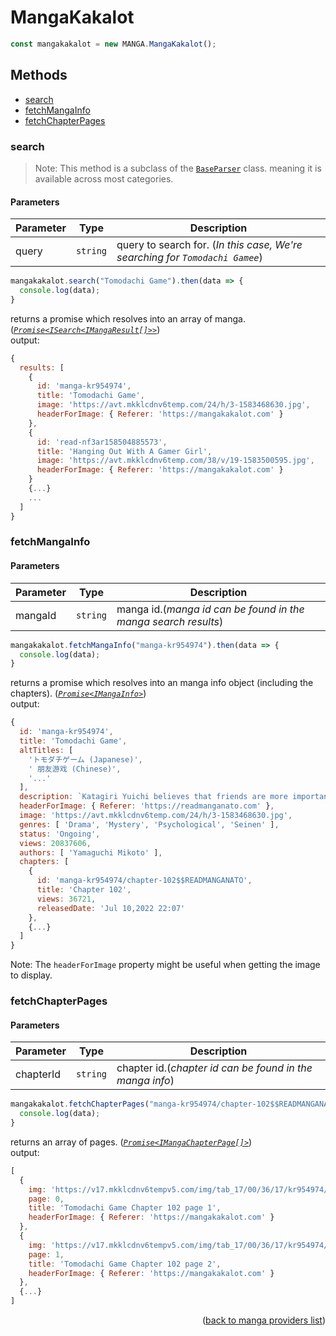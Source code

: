 <h1> MangaKakalot </h1>

```ts
const mangakakalot = new MANGA.MangaKakalot();
```

<h2>Methods</h2>

- [search](#search)
- [fetchMangaInfo](#fetchmangainfo)
- [fetchChapterPages](#fetchchapterpages)

### search
> Note: This method is a subclass of the [`BaseParser`](https://github.com/consumet/extensions/blob/master/src/models/base-parser.ts) class. meaning it is available across most categories.
> 
<h4>Parameters</h4>

| Parameter | Type     | Description                                                                  |
| --------- | -------- | ---------------------------------------------------------------------------- |
| query     | `string` | query to search for. (*In this case, We're searching for `Tomodachi Gamee`*) |

```ts
mangakakalot.search("Tomodachi Game").then(data => {
  console.log(data);
}
```
returns a promise which resolves into an array of manga. (*[`Promise<ISearch<IMangaResult[]>>`](https://github.com/consumet/extensions/blob/master/src/models/types.ts#L97-L106)*)\
output:
```js
{
  results: [
    {
      id: 'manga-kr954974',
      title: 'Tomodachi Game',
      image: 'https://avt.mkklcdnv6temp.com/24/h/3-1583468630.jpg',
      headerForImage: { Referer: 'https://mangakakalot.com' }
    },
    {
      id: 'read-nf3ar158504885573',
      title: 'Hanging Out With A Gamer Girl',
      image: 'https://avt.mkklcdnv6temp.com/38/v/19-1583500595.jpg',
      headerForImage: { Referer: 'https://mangakakalot.com' }
    }
    {...}
    ...
  ]
}
```

### fetchMangaInfo

<h4>Parameters</h4>

| Parameter | Type     | Description                                                    |
| --------- | -------- | -------------------------------------------------------------- |
| mangaId   | `string` | manga id.(*manga id can be found in the manga search results*) |

```ts
mangakakalot.fetchMangaInfo("manga-kr954974").then(data => {
  console.log(data);
}
```
returns a promise which resolves into an manga info object (including the chapters). (*[`Promise<IMangaInfo>`](https://github.com/consumet/extensions/blob/master/src/models/types.ts#L115-L120)*)\
output:
```js
{
  id: 'manga-kr954974',
  title: 'Tomodachi Game',
  altTitles: [
    'トモダチゲーム (Japanese)',
    ' 朋友游戏 (Chinese)',
    '...'
  ],
  description: `Katagiri Yuichi believes that friends are more important than money, but he also knows the hardships of not having enough funds....`,
  headerForImage: { Referer: 'https://readmanganato.com' },
  image: 'https://avt.mkklcdnv6temp.com/24/h/3-1583468630.jpg',
  genres: [ 'Drama', 'Mystery', 'Psychological', 'Seinen' ],
  status: 'Ongoing',
  views: 20837606,
  authors: [ 'Yamaguchi Mikoto' ],
  chapters: [
    {
      id: 'manga-kr954974/chapter-102$$READMANGANATO',
      title: 'Chapter 102',
      views: 36721,
      releasedDate: 'Jul 10,2022 22:07'
    },
    {...}
  ]
}
```
Note: The `headerForImage` property might be useful when getting the image to display.

### fetchChapterPages

<h4>Parameters</h4>

| Parameter | Type     | Description                                              |
| --------- | -------- | -------------------------------------------------------- |
| chapterId | `string` | chapter id.(*chapter id can be found in the manga info*) |

```ts
mangakakalot.fetchChapterPages("manga-kr954974/chapter-102$$READMANGANATO").then(data => {
  console.log(data);
}
```
returns an array of pages. (*[`Promise<IMangaChapterPage[]>`](https://github.com/consumet/extensions/blob/master/src/models/types.ts#L122-L126)*)\
output:
```js
[
  {
    img: 'https://v17.mkklcdnv6tempv5.com/img/tab_17/00/36/17/kr954974/chapter_102/1-o.jpg',
    page: 0,
    title: 'Tomodachi Game Chapter 102 page 1',
    headerForImage: { Referer: 'https://mangakakalot.com' }
  },
  {
    img: 'https://v17.mkklcdnv6tempv5.com/img/tab_17/00/36/17/kr954974/chapter_102/2-o.jpg',
    page: 1,
    title: 'Tomodachi Game Chapter 102 page 2',
    headerForImage: { Referer: 'https://mangakakalot.com' }
  },
  {...}
]
```

<p align="end">(<a href="https://github.com/consumet/extensions/blob/master/docs/guides/manga.md#">back to manga providers list</a>)</p>